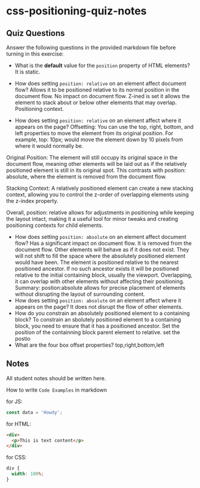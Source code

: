 # css-positioning-quiz-notes

## Quiz Questions

Answer the following questions in the provided markdown file before turning in this exercise:

- What is the **default** value for the `position` property of HTML elements?
  It is static.

- How does setting `position: relative` on an element affect document flow?
  Allows it to be positioned relative to its normal position in the document flow. No impact on document flow. Z-ined is set it allows the element to stack about or below other elements that may overlap. Positioning context.

- How does setting `position: relative` on an element affect where it appears on the page?
  Offsetting: You can use the top, right, bottom, and left properties to move the element from its original position. For example, top: 10px; would move the element down by 10 pixels from where it would normally be.

Original Position: The element will still occupy its original space in the document flow, meaning other elements will be laid out as if the relatively positioned element is still in its original spot. This contrasts with position: absolute, where the element is removed from the document flow.

Stacking Context: A relatively positioned element can create a new stacking context, allowing you to control the z-order of overlapping elements using the z-index property.

Overall, position: relative allows for adjustments in positioning while keeping the layout intact, making it a useful tool for minor tweaks and creating positioning contexts for child elements.

- How does setting `position: absolute` on an element affect document flow?
  Has a significant impact on document flow. It is removed from the document flow. Other elements will behave as if it does not exist. They will not shift to fill the space where the absolutely positioned element would have been.
  The element is positioned relative to the nearest positioned ancestor. If no such ancestor exists it will be positioned relative to the initial containing block, usually the viewport. Overlapping, it can overlap with other elements without affecting their positioning.
  Summary: postion:absolute allows for precise placement of elements without disrupting the layout of surrounding content.
- How does setting `position: absolute` on an element affect where it appears on the page?
  It does not disrupt the flow of other elements.
- How do you constrain an absolutely positioned element to a containing block?
  To constrain an sbolutely positioned element to a containing block, you need to ensure that it has a positioned ancestor. Set the position of the containning block parent element to relative. set the postio
- What are the four box offset properties?
  top,right,bottom,left

## Notes

All student notes should be written here.

How to write `Code Examples` in markdown

for JS:

```javascript
const data = 'Howdy';
```

for HTML:

```html
<div>
  <p>This is text content</p>
</div>
```

for CSS:

```css
div {
  width: 100%;
}
```
